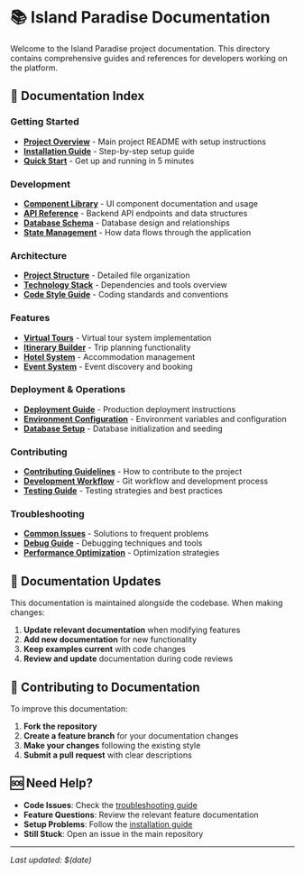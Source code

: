 # 📚 Island Paradise Documentation

Welcome to the Island Paradise project documentation. This directory contains comprehensive guides and references for developers working on the platform.

## 📖 Documentation Index

### **Getting Started**
- **[Project Overview](../README.md)** - Main project README with setup instructions
- **[Installation Guide](./installation.md)** - Step-by-step setup guide
- **[Quick Start](./quick-start.md)** - Get up and running in 5 minutes

### **Development**
- **[Component Library](./components.md)** - UI component documentation and usage
- **[API Reference](./api.md)** - Backend API endpoints and data structures
- **[Database Schema](./database.md)** - Database design and relationships
- **[State Management](./state-management.md)** - How data flows through the application

### **Architecture**
- **[Project Structure](./project-structure.md)** - Detailed file organization
- **[Technology Stack](./tech-stack.md)** - Dependencies and tools overview
- **[Code Style Guide](./code-style.md)** - Coding standards and conventions

### **Features**
- **[Virtual Tours](./features/virtual-tours.md)** - Virtual tour system implementation
- **[Itinerary Builder](./features/itinerary-builder.md)** - Trip planning functionality
- **[Hotel System](./features/hotels.md)** - Accommodation management
- **[Event System](./features/events.md)** - Event discovery and booking

### **Deployment & Operations**
- **[Deployment Guide](./deployment.md)** - Production deployment instructions
- **[Environment Configuration](./environment.md)** - Environment variables and configuration
- **[Database Setup](./database-setup.md)** - Database initialization and seeding

### **Contributing**
- **[Contributing Guidelines](./contributing.md)** - How to contribute to the project
- **[Development Workflow](./development-workflow.md)** - Git workflow and development process
- **[Testing Guide](./testing.md)** - Testing strategies and best practices

### **Troubleshooting**
- **[Common Issues](./troubleshooting.md)** - Solutions to frequent problems
- **[Debug Guide](./debug.md)** - Debugging techniques and tools
- **[Performance Optimization](./performance.md)** - Optimization strategies

## 🔄 Documentation Updates

This documentation is maintained alongside the codebase. When making changes:

1. **Update relevant documentation** when modifying features
2. **Add new documentation** for new functionality
3. **Keep examples current** with code changes
4. **Review and update** documentation during code reviews

## 📝 Contributing to Documentation

To improve this documentation:

1. **Fork the repository**
2. **Create a feature branch** for your documentation changes
3. **Make your changes** following the existing style
4. **Submit a pull request** with clear descriptions

## 🆘 Need Help?

- **Code Issues**: Check the [troubleshooting guide](./troubleshooting.md)
- **Feature Questions**: Review the relevant feature documentation
- **Setup Problems**: Follow the [installation guide](./installation.md)
- **Still Stuck**: Open an issue in the main repository

---

*Last updated: $(date)*
